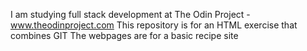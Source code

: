 I am studying full stack development at The Odin Project - www.theodinproject.com
This repository is for an HTML exercise that combines GIT
The webpages are for a basic recipe site